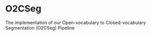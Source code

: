 # O2CSeg
The implementation of our Open-vocabulary to Closed-vocabulary Segmentation (O2CSeg) Pipeline
